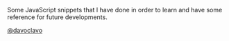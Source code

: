 Some JavaScript snippets that I have done in order to learn and have some reference for future developments.

[@davoclavo](http://twitter.com/davoclavo)
